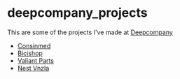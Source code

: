 # deepcompany_projects
This are some of the projects I've made at [Deepcompany](https://www.deepcompany.com)

- [Consinmed](https://consinmed.deepyshop.com)
- [Bicishop](https://www.bicishop.com.ve)
- [Valiant Parts](https://valiant.deepyshop.com)
- [Nest Vnzla](https://nestvzla.deepyshop.com)
